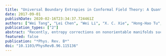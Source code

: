 ```yaml
---
title: "Universal Boundary Entropies in Conformal Field Theory: A Quantum Monte Carlo Study"
date: 2017-09-01
publishDate: 2020-02-16T23:34:37.724461Z
authors: ["Wei Tang", "Lei Chen", "Wei Li", "X. C. Xie", "Hong-Hao Tu", "Lei Wang"]
publication_types: ["2"]
abstract: "Recently, entropy corrections on nonorientable manifolds such as the Klein bottle are proposed as a universal characterization of critical systems with an emergent conformal field theory (CFT). We show that entropy correction on the Klein bottle can be interpreted as a boundary effect via transforming the Klein bottle into an orientable manifold with nonlocal boundary interactions. The interpretation reveals the conceptual connection of the Klein bottle entropy with the celebrated Affleck-Ludwig entropy in boundary CFT. We propose a generic scheme to extract these universal boundary entropies from quantum Monte Carlo calculation of partition function ratios in lattice models. Our numerical results on the Affleck-Ludwig entropy and Klein bottle entropy for the q-state quantum Potts chains with q=2,3 show excellent agreement with the CFT predictions. For the quantum Potts chain with q=4, the Klein bottle entropy slightly deviates from the CFT prediction, which is possibly due to marginally irrelevant terms in the low-energy effective theory."
featured: false
publication: "*Phys. Rev. B*"
doi: "10.1103/PhysRevB.96.115136"
---
```



